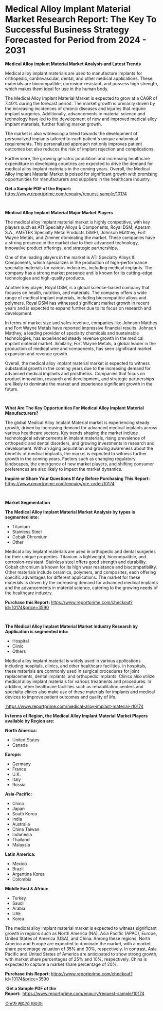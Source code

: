 <p><h1>Medical Alloy Implant Material Market Research Report: The Key To Successful Business Strategy Forecasted for Period from 2024 - 2031</h1></p><p><strong>Medical Alloy Implant Material Market Analysis and Latest Trends</strong></p>
<p><p>Medical alloy implant materials are used to manufacture implants for orthopedic, cardiovascular, dental, and other medical applications. These materials are biocompatible, corrosion-resistant, and possess high strength, which makes them ideal for use in the human body.</p><p>The Medical Alloy Implant Material Market is expected to grow at a CAGR of 7.40% during the forecast period. The market growth is primarily driven by the increasing incidences of chronic diseases and injuries that require implant surgeries. Additionally, advancements in material science and technology have led to the development of new and improved medical alloy implant materials, further fueling market growth.</p><p>The market is also witnessing a trend towards the development of personalized implants tailored to each patient's unique anatomical requirements. This personalized approach not only improves patient outcomes but also reduces the risk of implant rejection and complications.</p><p>Furthermore, the growing geriatric population and increasing healthcare expenditure in developing countries are expected to drive the demand for medical alloy implant materials in the coming years. Overall, the Medical Alloy Implant Material Market is poised for significant growth with promising opportunities for manufacturers and suppliers in the healthcare industry.</p></p>
<p><strong>Get a Sample PDF of the Report:&nbsp;</strong> <a href="https://www.reportprime.com/enquiry/request-sample/10174">https://www.reportprime.com/enquiry/request-sample/10174</a></p>
<p>&nbsp;</p>
<p><strong>Medical Alloy Implant Material Major Market Players</strong></p>
<p><p>The medical alloy implant material market is highly competitive, with key players such as ATI Specialty Alloys & Components, Royal DSM, Aperam S.A., AMETEK Specialty Metal Products (SMP), Johnson Matthey, Fort Wayne Metals, and Zimmer dominating the market. These companies have a strong presence in the market due to their advanced technology, innovative product offerings, and strategic partnerships.</p><p>One of the leading players in the market is ATI Specialty Alloys & Components, which specializes in the production of high-performance specialty materials for various industries, including medical implants. The company has a strong market presence and is known for its cutting-edge technologies and high-quality products.</p><p>Another key player, Royal DSM, is a global science-based company that focuses on health, nutrition, and materials. The company offers a wide range of medical implant materials, including biocompatible alloys and polymers. Royal DSM has witnessed significant market growth in recent years and is expected to expand further due to its focus on research and development.</p><p>In terms of market size and sales revenue, companies like Johnson Matthey and Fort Wayne Metals have reported impressive financial results. Johnson Matthey, a leading provider of specialty chemicals and sustainable technologies, has experienced steady revenue growth in the medical implant material market. Similarly, Fort Wayne Metals, a global leader in the production of medical wire and components, has seen significant market expansion and revenue growth.</p><p>Overall, the medical alloy implant material market is expected to witness substantial growth in the coming years due to the increasing demand for advanced medical implants and prosthetics. Companies that focus on product innovation, research and development, and strategic partnerships are likely to dominate the market and experience significant growth in the future.</p></p>
<p>&nbsp;</p>
<p><strong>What Are The Key Opportunities For Medical Alloy Implant Material Manufacturers?</strong></p>
<p><p>The global Medical Alloy Implant Material market is experiencing steady growth, driven by increasing demand for advanced medical implants across various healthcare sectors. Key trends shaping the market include technological advancements in implant materials, rising prevalence of orthopedic and dental disorders, and growing investments in research and development. With an aging population and growing awareness about the benefits of medical implants, the market is expected to witness further growth in the coming years. Factors such as changing regulatory landscapes, the emergence of new market players, and shifting consumer preferences are also likely to impact the market dynamics.</p></p>
<p><strong>Inquire or Share Your Questions If Any Before Purchasing This Report:</strong> <a href="https://www.reportprime.com/enquiry/pre-order/10174">https://www.reportprime.com/enquiry/pre-order/10174</a></p>
<p>&nbsp;</p>
<p><strong>Market Segmentation</strong></p>
<p><strong>The Medical Alloy Implant Material Market Analysis by types is segmented into:</strong></p>
<p><ul><li>Titanium</li><li>Stainless Steel</li><li>Cobalt Chromium</li><li>Other</li></ul></p>
<p><p>Medical alloy implant materials are used in orthopedic and dental surgeries for their unique properties. Titanium is lightweight, biocompatible, and corrosion-resistant. Stainless steel offers good strength and durability. Cobalt chromium is known for its high wear resistance and biocompatibility. Other materials include ceramics, polymers, and composites, each offering specific advantages for different applications. The market for these materials is driven by the increasing demand for advanced medical implants and the advancements in material science, catering to the growing needs of the healthcare industry.</p></p>
<p><strong>Purchase this Report:&nbsp;</strong><a href="https://www.reportprime.com/checkout?id=10174&price=3590">https://www.reportprime.com/checkout?id=10174&price=3590</a></p>
<p>&nbsp;</p>
<p><strong>The Medical Alloy Implant Material Market Industry Research by Application is segmented into:</strong></p>
<p><ul><li>Hospital</li><li>Clinic</li><li>Others</li></ul></p>
<p><p>Medical alloy implant material is widely used in various applications including hospitals, clinics, and other healthcare facilities. In hospitals, these materials are commonly used in surgical procedures for joint replacements, dental implants, and orthopedic implants. Clinics also utilize medical alloy implant materials for various treatments and procedures. In addition, other healthcare facilities such as rehabilitation centers and specialty clinics also make use of these materials for implants and medical devices to improve patient outcomes and quality of life.</p></p>
<p><a href="https://www.reportprime.com/medical-alloy-implant-material-r10174">&nbsp;https://www.reportprime.com/medical-alloy-implant-material-r10174</a></p>
<p><strong>In terms of Region, the Medical Alloy Implant Material Market Players available by Region are:</strong></p>
<p>
    <p> <strong> North America: </strong>
        <ul>
            <li>United States</li>
            <li>Canada</li>
        </ul>
        </p> 
    <p> <strong> Europe: </strong>
        <ul>
            <li>Germany</li>
            <li>France</li>
            <li>U.K.</li>
            <li>Italy</li>
            <li>Russia</li>
        </ul>
        </p> 
    <p> <strong> Asia-Pacific: </strong>
        <ul>
            <li>China</li>
            <li>Japan</li>
            <li>South Korea</li>
            <li>India</li>
            <li>Australia</li>
            <li>China Taiwan</li>
            <li>Indonesia</li>
            <li>Thailand</li>
            <li>Malaysia</li>
        </ul>
        </p> 
    <p> <strong> Latin America: </strong>
        <ul>
            <li>Mexico</li>
            <li>Brazil</li>
            <li>Argentina Korea</li>
            <li>Colombia</li>
        </ul>
        </p> 
    <p> <strong> Middle East & Africa: </strong>
        <ul>
            <li>Turkey</li>
            <li>Saudi</li>
            <li>Arabia</li>
            <li>UAE</li>
            <li>Korea</li>
        </ul>
    </p>
    </p>
<p><p>The medical alloy implant material market is expected to witness significant growth in regions such as North America (NA), Asia Pacific (APAC), Europe, United States of America (USA), and China. Among these regions, North America and Europe are expected to dominate the market, with a market share percentage valuation of 35% and 30%, respectively. In contrast, Asia Pacific and United States of America are anticipated to show strong growth, with market share percentages of 25% and 10%, respectively. China is expected to capture a market share percentage of 20%.</p></p>
<p><strong>Purchase this Report: </strong><a href="https://www.reportprime.com/checkout?id=10174&price=3590">https://www.reportprime.com/checkout?id=10174&price=3590</a></p>
<p>&nbsp;<strong>Get a Sample PDF of the Report:&nbsp;&nbsp;</strong><a href="https://www.reportprime.com/enquiry/request-sample/10174">https://www.reportprime.com/enquiry/request-sample/10174</a></p>
<p><strong></strong></p>
<p><p><a href="https://github.com/lzrvbyqzftro57/Market-Research-Report-List-1/blob/main/970502621718.md">승용차 래디얼 타이어</a></p></p>